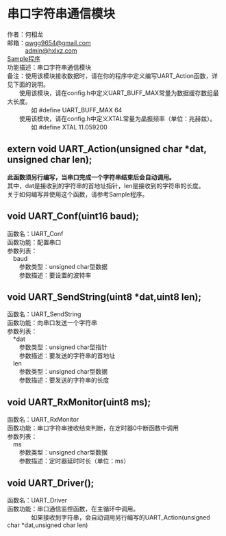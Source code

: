 # 串口字符串通信模块
作者：何相龙 <br/>
邮箱：qwgg9654@gmail.com <br/>
&emsp;&emsp;&emsp;admin@hxlxz.com <br/>
<a href="/UART/Sample/" target="_blank">Sample程序</a>  <br/>
功能描述：串口字符串通信模块 <br/>
备注：使用该模块接收数据时，请在你的程序中定义编写UART_Action函数，详见下面的说明。  <br/>
&emsp;&emsp;使用该模块，请在config.h中定义UART_BUFF_MAX常量为数据缓存数组最大长度。  <br/>
&emsp;&emsp;&emsp;&emsp;如 #define UART_BUFF_MAX 64  <br/>
&emsp;&emsp;使用该模块，请在config.h中定义XTAL常量为晶振频率（单位：兆赫兹）。  <br/>
&emsp;&emsp;&emsp;&emsp;如 #define XTAL 11.059200  <br/>
## extern void UART_Action(unsigned char *dat, unsigned char len);
<b>此函数须另行编写，当串口完成一个字符串结束后会自动调用。</b>  <br/>
其中，dat是接收到的字符串的首地址指针，len是接收到的字符串的长度。  <br/>
关于如何编写并使用这个函数，请参考Sample程序。  <br/>
## void UART_Conf(uint16 baud);
函数名：UART_Conf <br/>
函数功能：配置串口 <br/>
参数列表： <br/>
&emsp;baud <br/>
&emsp;&emsp;参数类型：unsigned char型数据 <br/>
&emsp;&emsp;参数描述：要设置的波特率 <br/>
## void UART_SendString(uint8 *dat,uint8 len);
函数名：UART_SendString <br/>
函数功能：向串口发送一个字符串 <br/>
参数列表： <br/>
&emsp;*dat <br/>
&emsp;&emsp;参数类型：unsigned char型指针 <br/>
&emsp;&emsp;参数描述：要发送的字符串的首地址 <br/>
&emsp;len <br/>
&emsp;&emsp;参数类型：unsigned char型数据 <br/>
&emsp;&emsp;参数描述：要发送的字符串的长度 <br/>
## void UART_RxMonitor(uint8 ms);
函数名：UART_RxMonitor <br/>
函数功能：串口字符串接收结束判断，在定时器0中断函数中调用 <br/>
参数列表： <br/>
&emsp;ms <br/>
&emsp;&emsp;参数类型：unsigned char型数据 <br/>
&emsp;&emsp;参数描述：定时器延时时长（单位：ms） <br/>
## void UART_Driver();
函数名：UART_Driver <br/>
函数功能：串口通信监控函数，在主循环中调用。 <br/>
&emsp;&emsp;&emsp;&emsp;如果接收到字符串，会自动调用另行编写的UART_Action(unsigned char *dat,unsigned char len) <br/>